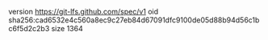 version https://git-lfs.github.com/spec/v1
oid sha256:cad6532e4c560a8ec9c27eb84d67091dfc9100de05d88b94d56c1bc6f5d2c2b3
size 1364
